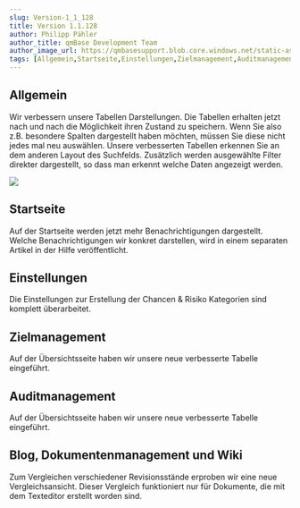 ```yaml
---
slug: Version-1_1_128
title: Version 1.1.128
author: Philipp Pähler
author_title: qmBase Development Team
author_image_url: https://qmbasesupport.blob.core.windows.net/static-assets/img/persons/paehler_round.png
tags: [Allgemein,Startseite,Einstellungen,Zielmanagement,Auditmanagement,Blog, Dokumentenmanagement und Wiki, Changelog]
---
```

## Allgemein

Wir verbessern unsere Tabellen Darstellungen. Die Tabellen erhalten jetzt nach und nach die Möglichkeit ihren Zustand zu speichern. Wenn Sie also z.B. besondere Spalten dargestellt haben möchten, müssen Sie diese nicht jedes mal neu auswählen. Unsere verbesserten Tabellen erkennen Sie an dem anderen Layout des Suchfelds. Zusätzlich werden ausgewählte Filter direkter dargestellt, so dass man erkennt welche Daten angezeigt werden.

![](https://caqadmin.blob.core.windows.net/releasenotes/115-images/06095904-f4e1-4aad-a3eb-1729e527c4e0-mceclip0.png)

## Startseite

Auf der Startseite werden jetzt mehr Benachrichtigungen dargestellt. Welche Benachrichtigungen wir konkret darstellen, wird in einem separaten Artikel in der Hilfe veröffentlicht.

## Einstellungen

Die Einstellungen zur Erstellung der Chancen & Risiko Kategorien sind komplett überarbeitet.

## Zielmanagement

Auf der Übersichtsseite haben wir unsere neue verbesserte Tabelle eingeführt.

## Auditmanagement

Auf der Übersichtsseite haben wir unsere neue verbesserte Tabelle eingeführt.

## Blog, Dokumentenmanagement und Wiki

Zum Vergleichen verschiedener Revisionsstände erproben wir eine neue Vergleichsansicht. Dieser Vergleich funktioniert nur für Dokumente, die mit dem Texteditor erstellt worden sind.